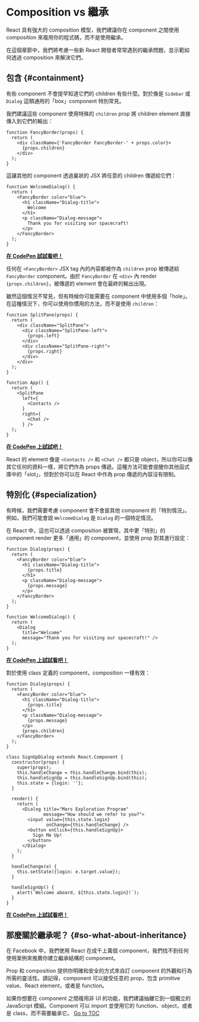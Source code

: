 
# Composition vs 繼承


React 具有強大的 composition 模型，我們建議你在 component 之間使用 composition 來複用你的程式碼，而不是使用繼承。

在這個章節中，我們將考慮一些新 React 開發者常常遇到的繼承問題，並示範如何透過 composition 來解決它們。

## 包含 {#containment}

有些 component 不會提早知道它們的 children 有些什麼。對於像是 `Sidebar` 或 `Dialog` 這類通用的「box」component 特別常見。

我們建議這些 component 使用特殊的 `children` prop 將 children element 直接傳入到它們的輸出：

```js{4}
function FancyBorder(props) {
  return (
    <div className={'FancyBorder FancyBorder-' + props.color}>
      {props.children}
    </div>
  );
}
```

這讓其他的 component 透過巢狀的 JSX 將任意的 children 傳遞給它們：

```js{4-9}
function WelcomeDialog() {
  return (
    <FancyBorder color="blue">
      <h1 className="Dialog-title">
        Welcome
      </h1>
      <p className="Dialog-message">
        Thank you for visiting our spacecraft!
      </p>
    </FancyBorder>
  );
}
```

**[在 CodePen 試試看吧！](https://codepen.io/gaearon/pen/ozqNOV?editors=0010)**

任何在 `<FancyBorder>` JSX tag 內的內容都被作為 `children` prop 被傳遞給 `FancyBorder` component。由於 `FancyBorder` 在 `<div>` 內 render `{props.children}`，被傳遞的 element 會在最終的輸出出現。

雖然這個情況不常見，但有時候你可能需要在 component 中使用多個「hole」。在這種情況下，你可以使用你慣用的方法，而不是使用 `children`：

```js{5,8,18,21}
function SplitPane(props) {
  return (
    <div className="SplitPane">
      <div className="SplitPane-left">
        {props.left}
      </div>
      <div className="SplitPane-right">
        {props.right}
      </div>
    </div>
  );
}

function App() {
  return (
    <SplitPane
      left={
        <Contacts />
      }
      right={
        <Chat />
      } />
  );
}
```

[**在 CodePen 上試試吧！**](https://codepen.io/gaearon/pen/gwZOJp?editors=0010)

React 的 element 像是 `<Contacts />` 和 `<Chat />` 都只是 object，所以你可以像其它任何的資料一樣，將它們作為 props 傳遞。這種方法可能會提醒你其他函式庫中的「slot」，但對於你可以在 React 中作為 prop 傳遞的內容沒有限制。

## 特別化 {#specialization}

有時候，我們需要考慮 component 會不會是其他 component 的「特別情況」。例如，我們可能會說 `WelcomeDialog` 是 `Dialog` 的一個特定情況。

在 React 中，這也可以透過 composition 被實現，其中更「特別」的 component render 更多「通用」的 component，並使用 prop 對其進行設定：

```js{5,8,16-18}
function Dialog(props) {
  return (
    <FancyBorder color="blue">
      <h1 className="Dialog-title">
        {props.title}
      </h1>
      <p className="Dialog-message">
        {props.message}
      </p>
    </FancyBorder>
  );
}

function WelcomeDialog() {
  return (
    <Dialog
      title="Welcome"
      message="Thank you for visiting our spacecraft!" />
  );
}
```

[**在 CodePen 上試試看吧！**](https://codepen.io/gaearon/pen/kkEaOZ?editors=0010)

對於使用 class 定義的 component，composition 一樣有效：

```js{10,27-31}
function Dialog(props) {
  return (
    <FancyBorder color="blue">
      <h1 className="Dialog-title">
        {props.title}
      </h1>
      <p className="Dialog-message">
        {props.message}
      </p>
      {props.children}
    </FancyBorder>
  );
}

class SignUpDialog extends React.Component {
  constructor(props) {
    super(props);
    this.handleChange = this.handleChange.bind(this);
    this.handleSignUp = this.handleSignUp.bind(this);
    this.state = {login: ''};
  }

  render() {
    return (
      <Dialog title="Mars Exploration Program"
              message="How should we refer to you?">
        <input value={this.state.login}
               onChange={this.handleChange} />
        <button onClick={this.handleSignUp}>
          Sign Me Up!
        </button>
      </Dialog>
    );
  }

  handleChange(e) {
    this.setState({login: e.target.value});
  }

  handleSignUp() {
    alert(`Welcome aboard, ${this.state.login}!`);
  }
}
```

[**在 CodePen 上試試看吧！**](https://codepen.io/gaearon/pen/gwZbYa?editors=0010)

## 那麼關於繼承呢？ {#so-what-about-inheritance}

在 Facebook 中，我們使用 React 在成千上萬個 component，我們找不到任何使用案例來推薦你建立繼承結構的 component。

Prop 和 composition 提供你明確和安全的方式來自訂 component 的外觀和行為所需的靈活性。請記得，component 可以接受任意的 prop，包含 primitive value、React element，或者是 function。

如果你想要在 component 之間複用非 UI 的功能，我們建議抽離它到一個獨立的 JavaScript 模組。Component 可以 import 並使用它的 function、object，或者是 class，而不需要繼承它。
<span style="float: footnote;"><a href="./index.html#toc">Go to TOC</a></span>
